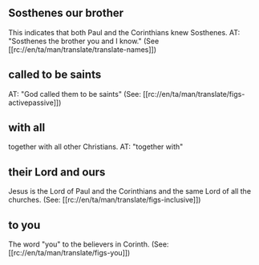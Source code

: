 ## Sosthenes our brother ##

This indicates that both Paul and the Corinthians knew Sosthenes. AT: "Sosthenes the brother you and I know." (See [[rc://en/ta/man/translate/translate-names]])

## called to be saints ##

AT: "God called them to be saints" (See: [[rc://en/ta/man/translate/figs-activepassive]])

## with all ##

together with all other Christians. AT: "together with"

## their Lord and ours ##

Jesus is the Lord of Paul and the Corinthians and the same Lord of all the churches. (See: [[rc://en/ta/man/translate/figs-inclusive]])

## to you ##

The word "you" to the believers in Corinth. (See: [[rc://en/ta/man/translate/figs-you]])